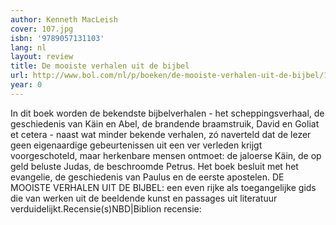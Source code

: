 ```yaml
---
author: Kenneth MacLeish
cover: 107.jpg
isbn: '9789057131103'
lang: nl
layout: review
title: De mooiste verhalen uit de bijbel
url: http://www.bol.com/nl/p/boeken/de-mooiste-verhalen-uit-de-bijbel/1001004001543110/index.html
year: 0
---
```

In dit boek worden de bekendste bijbelverhalen - het scheppingsverhaal, de geschiedenis van Käin en Abel, de brandende braamstruik, David en Goliat et cetera - naast wat minder bekende verhalen, zó naverteld dat de lezer geen eigenaardige gebeurtenissen uit een ver verleden krijgt voorgeschoteld, maar herkenbare mensen ontmoet: de jaloerse Käin, de op geld beluste Judas, de beschroomde Petrus. Het boek besluit met het evangelie, de geschiedenis van Paulus en de eerste apostelen. DE MOOISTE VERHALEN UIT DE BIJBEL: een even rijke als toegangelijke gids die van werken uit de beeldende kunst en passages uit literatuur verduidelijkt.Recensie(s)NBD|Biblion recensie:
